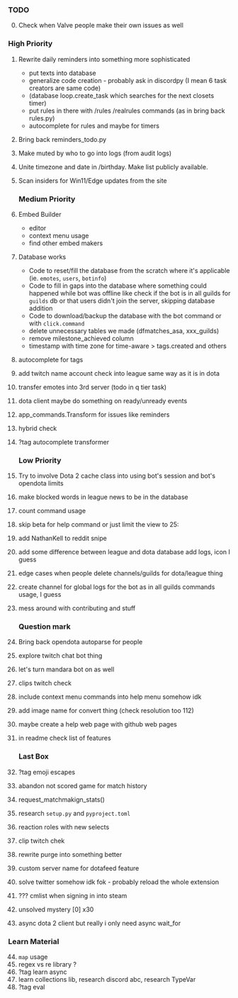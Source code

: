### TODO

0. Check when Valve people make their own issues as well

### High Priority
1. Rewrite daily reminders into something more sophisticated
    * put texts into database
    * generalize code creation - probably ask in discordpy (I mean 6 task creators are same code)
    * (database loop.create_task which searches for the next closets timer)
    * put rules in there with /rules /realrules commands (as in bring back rules.py)
    * autocomplete for rules and maybe for timers
2. Bring back reminders_todo.py
3. Make muted by who to go into logs (from audit logs)
4. Unite timezone and date in /birthday. Make list publicly available.
5. Scan insiders for Win11/Edge updates from the site

    ### Medium Priority
6. Embed Builder
    * editor 
    * context menu usage 
    * find other embed makers
7. Database works
    * Code to reset/fill the database from the scratch where it's applicable (ie. `emotes`, `users`, `botinfo`)
    * Code to fill in gaps into the database where something could happened while bot was offline like check if the bot is in all guilds for `guilds` db or that users didn't join the server, skipping database addition 
    * Code to download/backup the database with the bot command or with `click.command`
    * delete unnecessary tables we made (dfmatches_asa, xxx_guilds)
    * remove milestone_achieved column
    * timestamp with time zone for time-aware > tags.created and others
8. autocomplete for tags
9. add twitch name account check into league same way as it is in dota
10. transfer emotes into 3rd server (todo in q tier task)
11. dota client maybe do something on ready/unready events
12. app_commands.Transform for issues like reminders
13. hybrid check
14. ?tag autocomplete transformer

    ### Low Priority
15. Try to involve Dota 2 cache class into using bot's session and bot's opendota limits
16. make blocked words in league news to be in the database
17. count command usage
18. skip beta for help command or just limit the view to 25:
19. add NathanKell to reddit snipe
20. add some difference between league and dota database add logs, icon I guess
21. edge cases when people delete channels/guilds for dota/league thing
22. create channel for global logs for the bot as in all guilds commands usage, I guess
23. mess around with contributing and stuff

    ### Question mark
24. Bring back opendota autoparse for people
25. explore twitch chat bot thing
26. let's turn mandara bot on as well
27. clips twitch check
28. include context menu commands into help menu somehow idk
29. add image name for convert thing (check resolution too 112)
30. maybe create a help web page with github web pages
31. in readme check list of features

    ### Last Box
32. ?tag emoji escapes
33. abandon not scored game for match history
34. request_matchmakign_stats()
35. research `setup.py` and `pyproject.toml`
36. reaction roles with new selects
37. clip twitch chek
38. rewrite purge into something better
39. custom server name for dotafeed feature
40. solve twitter somehow idk fok - probably reload the whole extension
41. ??? cmlist when signing in into steam
42. unsolved mystery [0] x30
43. async dota 2 client but really i only need async wait_for

   ### Learn Material
44. `map` usage
45. regex vs re library ?
46. ?tag learn async
47. learn collections lib, research discord abc, research TypeVar
48. ?tag eval